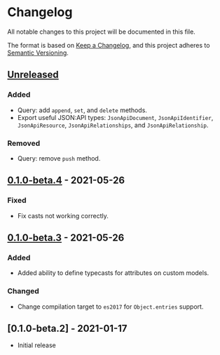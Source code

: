 # Changelog

All notable changes to this project will be documented in this file.

The format is based on [Keep a Changelog](https://keepachangelog.com/en/1.0.0/),
and this project adheres to [Semantic Versioning](https://semver.org/spec/v2.0.0.html).

## [Unreleased]
### Added
- Query: add `append`, `set`, and `delete` methods.
- Export useful JSON:API types: `JsonApiDocument`, `JsonApiIdentifier`, `JsonApiResource`, `JsonApiRelationships`, and `JsonApiRelationship`.

### Removed
- Query: remove `push` method.

## [0.1.0-beta.4] - 2021-05-26
### Fixed
- Fix casts not working correctly.

## [0.1.0-beta.3] - 2021-05-26
### Added
- Added ability to define typecasts for attributes on custom models.

### Changed
- Change compilation target to `es2017` for `Object.entries` support.

## [0.1.0-beta.2] - 2021-01-17
- Initial release

[Unreleased]: https://github.com/tobyzerner/json-api-models/compare/v0.1.0-beta.4...HEAD
[0.1.0-beta.4]: https://github.com/tobyzerner/json-api-models/compare/v0.1.0-beta.3...v0.1.0-beta.4
[0.1.0-beta.3]: https://github.com/tobyzerner/json-api-models/compare/v0.1.0-beta.1...v0.1.0-beta.3

